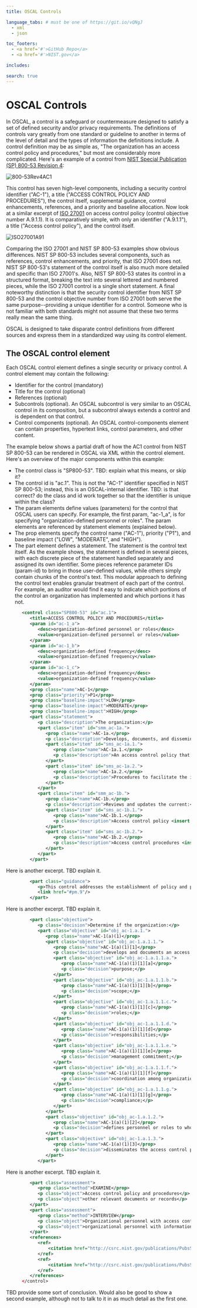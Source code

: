 ```yaml
---
title: OSCAL Controls

language_tabs: # must be one of https://git.io/vQNgJ
  - xml
  - json

toc_footers:
  - <a href='#'>GitHub Repo</a>
  - <a href='#'>NIST.gov</a>

includes:

search: true
---
```

# OSCAL Controls
In OSCAL, a control is a safeguard or countermeasure designed to satisfy a set of defined security and/or privacy requirements. The definitions of controls vary greatly from one standard or guideline to another in terms of the level of detail and the types of information the definitions include. A control definition may be as simple as, "The organization has an access control policy and procedures," but most are considerably more complicated. Here's an example of a control from [NIST Special Publication (SP) 800-53 Revision 4](https://doi.org/10.6028/NIST.SP.800-53r4):

![800-53Rev4AC1](/docs/graphics/NIST-SP-800-53-Rev4-AC1.png "NIST SP 800-53 Rev 4 AC-1")

This control has seven high-level components, including a security control identifier ("AC-1"), a title ("ACCESS CONTROL POLICY AND PROCEDURES"), the control itself, supplemental guidance, control enhancements, references, and a priority and baseline allocation. Now look at a similar excerpt of [ISO 27001](https://www.iso.org/isoiec-27001-information-security.html) on access control policy (control objective number A.9.1.1). It is comparatively simple, with only an identifier ("A.9.1.1"), a title ("Access control policy"), and the control itself.

![ISO27001A91](/docs/graphics/ISO-27001-Control-A9.png "ISO 27001 Control Objective A.9.1.1")

Comparing the ISO 27001 and NIST SP 800-53 examples show obvious differences. NIST SP 800-53 includes several components, such as references, control enhancements, and priority, that ISO 27001 does not. NIST SP 800-53's statement of the control itself is also much more detailed and specific than ISO 27001's. Also, NIST SP 800-53 states its control in a structured format, breaking the text into several lettered and numbered pieces, while the ISO 27001 control is a single short statement. A final noteworthy distinction is that the security control identifier from NIST SP 800-53 and the control objective number from ISO 27001 both serve the same purpose--providing a unique identifier for a control. Someone who is not familiar with both standards might not assume that these two terms really mean the same thing.

OSCAL is designed to take disparate control definitions from different sources and express them in a standardized way using its control element.

## The OSCAL control element
Each OSCAL control element defines a single security or privacy control. A control element may contain the following:

* Identifier for the control (mandatory)
* Title for the control (optional)
* References (optional)
* Subcontrols (optional). An OSCAL subcontrol is very similar to an OSCAL control in its composition, but a subcontrol always extends a control and is dependent on that control. 
* Control components (optional). An OSCAL control-components element can contain properties, hypertext links, control parameters, and other content.

The example below shows a partial draft of how the AC1 control from NIST SP 800-53 can be rendered in OSCAL via XML within the control element. Here's an overview of the major components within this example:

* The control class is "SP800-53". TBD: explain what this means, or skip it?
* The control id is "ac.1". This is not the "AC-1" identifier specified in NIST SP 800-53; instead, this is an OSCAL-internal identifier. TBD: is that correct? do the class and id work together so that the identifier is unique within the class?
* The param elements define values (parameters) for the control that OSCAL users can specify. For example, the first param, "ac-1_a", is for specifying "organization-defined personnel or roles". The param elements are referenced by statement elements (explained below).
* The prop elements specify the control name ("AC-1"), priority ("P1"), and baseline impact ("LOW", "MODERATE", and "HIGH").
* The part element defines a statement. The statement is the control text itself. As the example shows, the statement is defined in several pieces, with each discrete piece of the statement handled separately and assigned its own identifier. Some pieces reference parameter IDs (param-id) to bring in those user-defined values, while others simply contain chunks of the control's text. This modular approach to defining the control text enables granular treatment of each part of the control. For example, an auditor would find it easy to indicate which portions of the control an organization has implemented and which portions it has not.

```xml
      <control class="SP800-53" id="ac.1">
         <title>ACCESS CONTROL POLICY AND PROCEDURES</title>
         <param id="ac-1_a">
            <desc>organization-defined personnel or roles</desc>
            <value>organization-defined personnel or roles</value>
         </param>
         <param id="ac-1_b">
            <desc>organization-defined frequency</desc>
            <value>organization-defined frequency</value>
         </param>
         <param id="ac-1_c">
            <desc>organization-defined frequency</desc>
            <value>organization-defined frequency</value>
         </param>
         <prop class="name">AC-1</prop>
         <prop class="priority">P1</prop>
         <prop class="baseline-impact">LOW</prop>
         <prop class="baseline-impact">MODERATE</prop>
         <prop class="baseline-impact">HIGH</prop>
         <part class="statement">
            <p class="description">The organization:</p>
            <part class="item" id="smm_ac-1a.">
               <prop class="name">AC-1a.</prop>
               <p class="description">Develops, documents, and disseminates to <insert param-id="ac-1_a"/>:</p>
               <part class="item" id="sms_ac-1a.1.">
                  <prop class="name">AC-1a.1.</prop>
                  <p class="description">An access control policy that addresses purpose, scope, roles, responsibilities, management commitment, coordination among organizational entities, and compliance; and</p>
               </part>
               <part class="item" id="sms_ac-1a.2.">
                  <prop class="name">AC-1a.2.</prop>
                  <p class="description">Procedures to facilitate the implementation of the access control policy and associated access controls; and</p>
               </part>
            </part>
            <part class="item" id="smm_ac-1b.">
               <prop class="name">AC-1b.</prop>
               <p class="description">Reviews and updates the current:</p>
               <part class="item" id="sms_ac-1b.1.">
                  <prop class="name">AC-1b.1.</prop>
                  <p class="description">Access control policy <insert param-id="ac-1_b"/>; and</p>
               </part>
               <part class="item" id="sms_ac-1b.2.">
                  <prop class="name">AC-1b.2.</prop>
                  <p class="description">Access control procedures <insert param-id="ac-1_c"/>.</p>
               </part>
            </part>
         </part>
```

Here is another excerpt. TBD explain it.

```xml
         <part class="guidance">
            <p>This control addresses the establishment of policy and procedures for the effective implementation of selected security controls and control enhancements in the AC family. Policy and procedures reflect applicable federal laws, Executive Orders, directives, regulations, policies, standards, and guidance. Security program policies and procedures at the organization level may make the need for system-specific policies and procedures unnecessary. The policy can be included as part of the general information security policy for organizations or conversely, can be represented by multiple policies reflecting the complex nature of certain organizations. The procedures can be established for the security program in general and for particular information systems, if needed. The organizational risk management strategy is a key factor in establishing policy and procedures.</p>
            <link href="#pm.9"/>
         </part>
```

Here is another excerpt. TBD explain it.

```xml
         <part class="objective">
            <p class="decision">Determine if the organization:</p>
            <part class="objective" id="obj_ac-1.a.1.">
               <prop class="name">AC-1(a)(1)</prop>
               <part class="objective" id="obj_ac-1.a.1.1.">
                  <prop class="name">AC-1(a)(1)[1]</prop>
                  <p class="decision">develops and documents an access control policy that addresses:</p>
                  <part class="objective" id="obj_ac-1.a.1.1.a.">
                     <prop class="name">AC-1(a)(1)[1][a]</prop>
                     <p class="decision">purpose;</p>
                  </part>
                  <part class="objective" id="obj_ac-1.a.1.1.b.">
                     <prop class="name">AC-1(a)(1)[1][b]</prop>
                     <p class="decision">scope;</p>
                  </part>
                  <part class="objective" id="obj_ac-1.a.1.1.c.">
                     <prop class="name">AC-1(a)(1)[1][c]</prop>
                     <p class="decision">roles;</p>
                  </part>
                  <part class="objective" id="obj_ac-1.a.1.1.d.">
                     <prop class="name">AC-1(a)(1)[1][d]</prop>
                     <p class="decision">responsibilities;</p>
                  </part>
                  <part class="objective" id="obj_ac-1.a.1.1.e.">
                     <prop class="name">AC-1(a)(1)[1][e]</prop>
                     <p class="decision">management commitment;</p>
                  </part>
                  <part class="objective" id="obj_ac-1.a.1.1.f.">
                     <prop class="name">AC-1(a)(1)[1][f]</prop>
                     <p class="decision">coordination among organizational entities;</p>
                  </part>
                  <part class="objective" id="obj_ac-1.a.1.1.g.">
                     <prop class="name">AC-1(a)(1)[1][g]</prop>
                     <p class="decision">compliance;</p>
                  </part>
               </part>
               <part class="objective" id="obj_ac-1.a.1.2.">
                  <prop class="name">AC-1(a)(1)[2]</prop>
                  <p class="decision">defines personnel or roles to whom the access control policy are to be disseminated;</p>
               </part>
               <part class="objective" id="obj_ac-1.a.1.3.">
                  <prop class="name">AC-1(a)(1)[3]</prop>
                  <p class="decision">disseminates the access control policy to organization-defined personnel or roles;</p>
               </part>
            </part>
```

Here is another excerpt. TBD explain it.

```xml
         <part class="assessment">
            <prop class="method">EXAMINE</prop>
            <p class="object">Access control policy and procedures</p>
            <p class="object">other relevant documents or records</p>
         </part>
         <part class="assessment">
            <prop class="method">INTERVIEW</prop>
            <p class="object">Organizational personnel with access control responsibilities</p>
            <p class="object">organizational personnel with information security responsibilities</p>
         </part>
         <references>
            <ref>
                <citation href="http://csrc.nist.gov/publications/PubsSPs.html#800-12">NIST Special Publication 800-12</citation>
            </ref>
            <ref>
                <citation href="http://csrc.nist.gov/publications/PubsSPs.html#800-100">NIST Special Publication 800-100</citation>
            </ref>
         </references>
      </control>
```

TBD provide some sort of conclusion. Would also be good to show a second example, although not to talk to it in as much detail as the first one.
